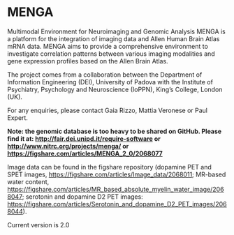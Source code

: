 # MENGA
Multimodal Environment for Neuroimaging and Genomic Analysis
MENGA is a platform for the integration of imaging data and Allen Human Brain Atlas mRNA data. MENGA aims to provide a comprehensive environment to investigate correlation patterns between various imaging modalities and gene expression profiles based on the Allen Brain Atlas.

The project comes from a collaboration between the Department of Information Engineering (DEI), University of Padova with the Institute of Psychiatry, Psychology and Neuroscience (IoPPN), King’s College, London (UK).

For any enquiries, please contact Gaia Rizzo, Mattia Veronese or Paul Expert.

<b>Note: the genomic database is too heavy to be shared on GitHub. Please find it at: http://fair.dei.unipd.it/require-software or http://www.nitrc.org/projects/menga/ or https://figshare.com/articles/MENGA_2_0/2068077 </b>

Image data can be found in the figshare repository (dopamine PET and SPET images, https://figshare.com/articles/Image_data/2068011; MR-based water content, https://figshare.com/articles/MR_based_absolute_myelin_water_image/2068047; serotonin and dopamine D2 PET images: https://figshare.com/articles/Serotonin_and_dopamine_D2_PET_images/2068044).

Current version is 2.0
